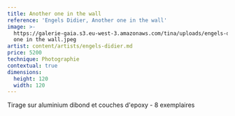 ```yaml
---
title: Another one in the wall
reference: 'Engels Didier, Another one in the wall'
image: >-
  https://galerie-gaia.s3.eu-west-3.amazonaws.com/tina/uploads/engels-didier/galerie-gaia-didier-engels-another
  one in the wall.jpeg
artist: content/artists/engels-didier.md
price: 5200
technique: Photographie
contextual: true
dimensions:
  height: 120
  width: 120
---
```


Tirage sur aluminium dibond et couches d'epoxy - 8 exemplaires 
